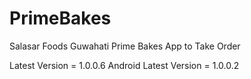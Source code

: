 # PrimeBakes
Salasar Foods Guwahati Prime Bakes App to Take Order

Latest Version = 1.0.0.6
Android Latest Version = 1.0.0.2